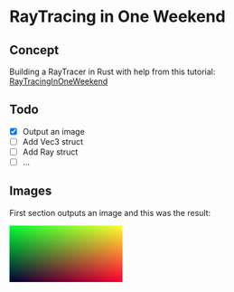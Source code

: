 # RayTracing in One Weekend

## Concept

Building a RayTracer in Rust with help from this tutorial: [RayTracingInOneWeekend](https://raytracing.github.io/books/RayTracingInOneWeekend.html)

## Todo

- [x] Output an image
- [ ] Add Vec3 struct
- [ ] Add Ray struct
- [ ] ...

## Images

First section outputs an image and this was the result:

![First image](/images/first_image.png)
